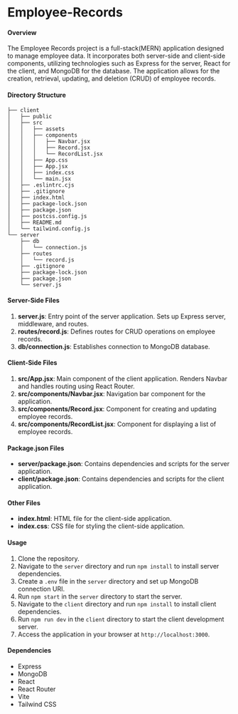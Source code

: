 # Employee-Records


#### Overview
The Employee Records project is a full-stack(MERN) application designed to manage employee data. It incorporates both server-side and client-side components, utilizing technologies such as Express for the server, React for the client, and MongoDB for the database. The application allows for the creation, retrieval, updating, and deletion (CRUD) of employee records.
#### Directory Structure
```
├── client
│   ├── public
│   ├── src
│   │   ├── assets
│   │   ├── components
│   │   │   ├── Navbar.jsx
│   │   │   ├── Record.jsx
│   │   │   └── RecordList.jsx
│   │   ├── App.css
│   │   ├── App.jsx
│   │   ├── index.css
│   │   └── main.jsx
│   ├── .eslintrc.cjs
│   ├── .gitignore
│   ├── index.html
│   ├── package-lock.json
│   ├── package.json
│   ├── postcss.config.js
│   ├── README.md
│   └── tailwind.config.js
└── server
    ├── db
    │   └── connection.js
    ├── routes
    │   └── record.js
    ├── .gitignore
    ├── package-lock.json
    ├── package.json
    └── server.js
```

#### Server-Side Files
1. **server.js**: Entry point of the server application. Sets up Express server, middleware, and routes.
2. **routes/record.js**: Defines routes for CRUD operations on employee records.
3. **db/connection.js**: Establishes connection to MongoDB database.

#### Client-Side Files
1. **src/App.jsx**: Main component of the client application. Renders Navbar and handles routing using React Router.
2. **src/components/Navbar.jsx**: Navigation bar component for the application.
3. **src/components/Record.jsx**: Component for creating and updating employee records.
4. **src/components/RecordList.jsx**: Component for displaying a list of employee records.

#### Package.json Files
- **server/package.json**: Contains dependencies and scripts for the server application.
- **client/package.json**: Contains dependencies and scripts for the client application.

#### Other Files
- **index.html**: HTML file for the client-side application.
- **index.css**: CSS file for styling the client-side application.

#### Usage
1. Clone the repository.
2. Navigate to the `server` directory and run `npm install` to install server dependencies.
3. Create a `.env` file in the `server` directory and set up MongoDB connection URI.
4. Run `npm start` in the `server` directory to start the server.
5. Navigate to the `client` directory and run `npm install` to install client dependencies.
6. Run `npm run dev` in the `client` directory to start the client development server.
7. Access the application in your browser at `http://localhost:3000`.

#### Dependencies
- Express
- MongoDB
- React
- React Router
- Vite
- Tailwind CSS

